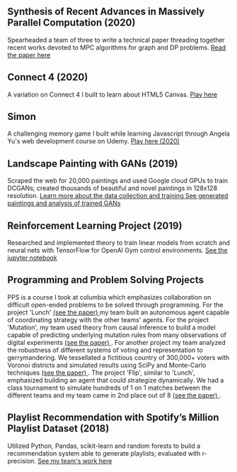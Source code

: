 ## Synthesis of Recent Advances in Massively Parallel Computation (2020)
Spearheaded a team of three to write a technical paper threading together recent works devoted to MPC algorithms for graph and DP problems.
<a href="Advanced_Algorithms_Project.pdf" target="_blank" >  Read the paper here </a>



## Connect 4 (2020)
A variation on Connect 4 I built to learn about HTML5 Canvas.
<a href="https://john-daciuk.github.io/pente/" target="_blank"> Play here </a>



## Simon
A challenging memory game I built while learning Javascript through Angela Yu's web development course on Udemy.
<a href="https://john-daciuk.github.io/simon-game/" target="_blank"> Play here (2020) </a>



## Landscape Painting with GANs (2019)

Scraped the web for 20,000 paintings and used Google cloud GPUs to train DCGANs; created thousands of beautiful and novel paintings in 128x128 resolution.
<a href="DL-final-project training.html" target="_blank"> Learn more about the data collection and training </a>
<a href="DL-final-project-results.html" target="_blank"> See generated paintings and analysis of trained GANs </a>

## Reinforcement Learning Project (2019)
Researched and implemented theory to train linear models from scratch and neural nets with TensorFlow for OpenAI Gym control environments.
<a href="rl.html" target="_blank"> See the jupyter notebook </a>

## Programming and Problem Solving Projects
PPS is a course I took at columbia which emphasizes collaboration on difficult open-ended problems to be solved through programming.  For the project 'Lunch' <a href="lunch" target="_blank"> (see the paper) </a> my team built an autonomous agent capable of coordinating strategy with the other teams' agents.  For the project 'Mutation', my team used theory from causal inference to build a model capable of predicting underlying mutation rules from many observations of digital experiments <a href="mutation" target="_blank"> (see the paper) </a>.  For another project my team analyzed the robustness of different systems of voting and representation to gerrymandering.  We tessellated a fictitious country of 300,000+ voters with Voronoi districts and simulated results using SciPy and Monte-Carlo techniques <a href="threeland" target="_blank"> (see the paper) </a>.  The project 'Flip', similar to 'Lunch', emphasized building an agent that could strategize dynamically.  We had a class tournament to simulate hundreds of 1 on 1 matches between the different teams and my team came in 2nd place out of 8 <a href="flip" target="_blank"> (see the paper) </a>.


## Playlist Recommendation with Spotify’s Million Playlist Dataset (2018)
Utilized Python, Pandas, scikit-learn and random forests to build a recommendation system able to generate playlists; evaluated with r-precision.
<a href="https://tralpha.github.io/spotify-project/project-statement-and-goals.html" target="_blank"> See my team's work here </a>


